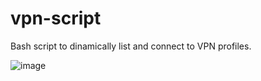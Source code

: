 # vpn-script
Bash script to dinamically list and connect to VPN profiles.

![image](https://user-images.githubusercontent.com/43073766/143597811-9f6690d3-aa42-4f13-a009-d7192de13679.png)
